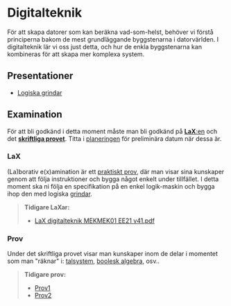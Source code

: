 # Digitalteknik

För att skapa datorer som kan beräkna vad-som-helst, behöver vi förstå principerna bakom de mest grundläggande byggstenarna i datorvärlden. I digitalteknik lär vi oss just detta, och hur de enkla byggstenarna kan kombineras för att skapa mer komplexa system.

## Presentationer
- [Logiska grindar](<Logiska grindar.pptx>)

## Examination

För att bli godkänd i detta moment måste man bli godkänd på [**LaX**:en](#lax) och det [**skriftliga provet**](#prov). Titta i [planeringen](/#planering) för preliminära datum när dessa är.

### LaX

(La)borativ e(x)amination är ett <u>praktiskt prov</u>, där man visar sina kunskaper genom att följa instruktioner och bygga något enkelt under tillfället. I detta moment ska ni följa en specifikation på en enkel logik-maskin och bygga ihop den med logiska [grindar](grindar).

> **Tidigare LaXar:**
> - [LaX digitalteknik MEKMEK01 EE21 v41.pdf](<LaX digitalteknik MEKMEK01 EE21 v41.pdf>)


### Prov
Under det skriftliga provet visar man kunskaper inom de delar i momentet som man "räknar" i: [talsystem](talsystem), [boolesk algebra](boolesk-algebra), osv..

> **Tidigare prov:**  
> - [Prov1](<Prov digitalteknik MEKMEK01 EE21.pdf>)  
> - [Prov2](<Prov2 digitalteknik MEKMEK01 EE21.pdf>)